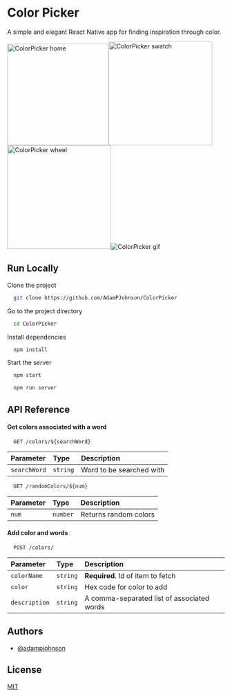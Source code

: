 
# Color Picker

A simple and elegant React Native app for finding inspiration through color.

<img src="https://i.imgur.com/8fdNm6F.png" alt="ColorPicker home" width="235"/><img src="https://i.imgur.com/3vywmpj.png" alt="ColorPicker swatch" width="240"/>
<img src="https://i.imgur.com/IXx1z4L.png" alt="ColorPicker wheel" width="240"/>![ColorPicker gif](https://media4.giphy.com/media/0jYrq8E5ouFZwFgMOf/giphy.gif?cid=790b76119fe6169ca572bcf6f99187b860ae7797faf55847&rid=giphy.gif&ct=g)





## Run Locally

Clone the project

```bash
  git clone https://github.com/AdamPJohnson/ColorPicker
```

Go to the project directory

```bash
  cd ColorPicker
```

Install dependencies

```bash
  npm install
```

Start the server

```bash
  npm start
```

```bash
  npm run server
```

## API Reference

#### Get colors associated with a word

```http
  GET /colors/${searchWord}
```

| Parameter | Type     | Description                |
| :-------- | :------- | :------------------------- |
| `searchWord` | `string` |  Word to be searched with|

```http
  GET /randomColors/${num}
```

| Parameter | Type     | Description                |
| :-------- | :------- | :------------------------- |
| `num` | `number` |  Returns random colors |

#### Add color and words

```http
  POST /colors/
```

| Parameter | Type     | Description                       |
| :-------- | :------- | :-------------------------------- |
| `colorName`      | `string` | **Required**. Id of item to fetch |
| `color`      | `string` | Hex code for color to add |
| `description`      | `string` | A comma-separated list of associated words |


## Authors

- [@adampjohnson](https://www.github.com/AdamPJohnson)


## License

[MIT](https://choosealicense.com/licenses/mit/)

